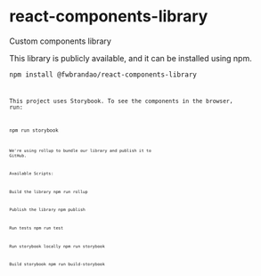 # react-components-library

Custom components library

This library is publicly available, and it can be installed using npm.

<code>npm install @fwbrandao/react-components-library<code>

This project uses Storybook. To see the components in the browser, run:
  
<code>npm run storybook<code> 

We're using rollup to bundle our library and publish it to GitHub. 

Available Scripts:

Build the library
npm run rollup

Publish the library
npm publish

Run tests
npm run test

Run storybook locally
npm run storybook

Build storybook
npm run build-storybook
